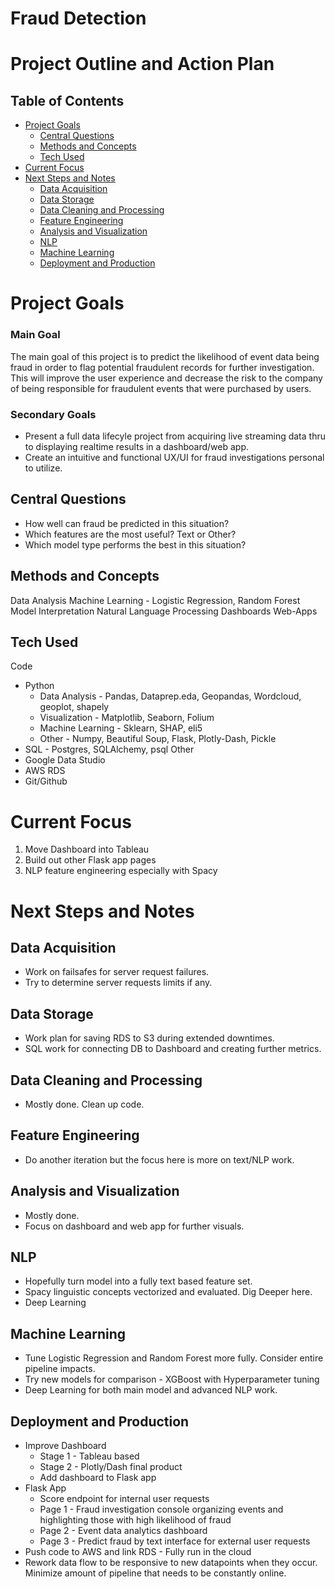 # Fraud Detection
# Project Outline and Action Plan

## Table of Contents
* [Project Goals](#Project-Goals)
    * [Central Questions](#Central-Questions)
    * [Methods and Concepts](#Methods-and-Concepts)
    * [Tech Used](#Tech-Used)
* [Current Focus](#Current-Focus)
* [Next Steps and Notes](#Next-Steps-and-Notes)
    * [Data Acquisition](#Data-Acquisition)
    * [Data Storage](#Data-Storage)
    * [Data Cleaning and Processing](#Data-Cleaning-and-Processing)
    * [Feature Engineering](#Feature-Engineering)
    * [Analysis and Visualization](#Analysis-and-Visualization)
    * [NLP](#NLP)
    * [Machine Learning](#Machine-Learning)
    * [Deployment and Production](#Deployment-and-Production)

# Project Goals

### Main Goal

The main goal of this project is to predict the likelihood of event data being fraud in order to flag potential fraudulent records for further investigation. This will improve the user experience and decrease the risk to the company of being responsible for fraudulent events that were purchased by users.

### Secondary Goals

* Present a full data lifecyle project from acquiring live streaming data thru to displaying realtime results in a dashboard/web app.
* Create an intuitive and functional UX/UI for fraud investigations personal to utilize.

## Central Questions

* How well can fraud be predicted in this situation?
* Which features are the most useful? Text or Other?
* Which model type performs the best in this situation?

## Methods and Concepts

Data Analysis
Machine Learning - Logistic Regression, Random Forest
Model Interpretation
Natural Language Processing
Dashboards
Web-Apps

## Tech Used

Code
* Python
    * Data Analysis - Pandas, Dataprep.eda, Geopandas, Wordcloud, geoplot, shapely
    * Visualization - Matplotlib, Seaborn, Folium
    * Machine Learning - Sklearn, SHAP, eli5
    * Other - Numpy, Beautiful Soup, Flask, Plotly-Dash, Pickle
* SQL - Postgres, SQLAlchemy, psql
Other
* Google Data Studio
* AWS RDS
* Git/Github

# Current Focus

1. Move Dashboard into Tableau
2. Build out other Flask app pages
3. NLP feature engineering especially with Spacy

# Next Steps and Notes

## Data Acquisition

* Work on failsafes for server request failures.
* Try to determine server requests limits if any. 

## Data Storage

* Work plan for saving RDS to S3 during extended downtimes.
* SQL work for connecting DB to Dashboard and creating further metrics.

## Data Cleaning and Processing

* Mostly done. Clean up code.

## Feature Engineering

* Do another iteration but the focus here is more on text/NLP work.

## Analysis and Visualization

* Mostly done.
* Focus on dashboard and web app for further visuals.

## NLP

* Hopefully turn model into a fully text based feature set.
* Spacy linguistic concepts vectorized and evaluated. Dig Deeper here.
* Deep Learning

## Machine Learning

* Tune Logistic Regression and Random Forest more fully. Consider entire pipeline impacts.
* Try new models for comparison - XGBoost with Hyperparameter tuning
* Deep Learning for both main model and advanced NLP work.

## Deployment and Production

* Improve Dashboard
    * Stage 1 - Tableau based
    * Stage 2 - Plotly/Dash final product
    * Add dashboard to Flask app
* Flask App
    * Score endpoint for internal user requests
    * Page 1 - Fraud investigation console organizing events and highlighting those with high likelihood of fraud
    * Page 2 - Event data analytics dashboard
    * Page 3 - Predict fraud by text interface for external user requests
* Push code to AWS and link RDS - Fully run in the cloud
* Rework data flow to be responsive to new datapoints when they occur. Minimize amount of pipeline that needs to be constantly online.